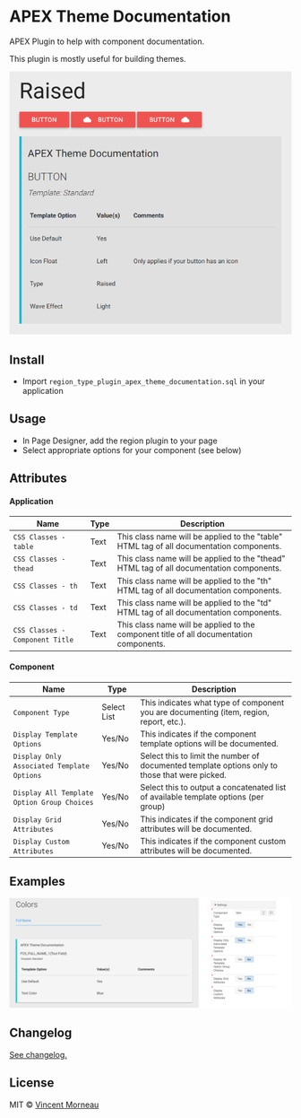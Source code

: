 # APEX Theme Documentation
APEX Plugin to help with component documentation.

This plugin is mostly useful for building themes.

![demo1](/docs/apex-theme-documentation.png)

## Install
- Import `region_type_plugin_apex_theme_documentation.sql` in your application

## Usage
- In Page Designer, add the region plugin to your page
- Select appropriate options for your component (see below)

## Attributes

#### Application
Name | Type | Description
--- | --- | --
`CSS Classes - table` | Text | This class name will be applied to the "table" HTML tag of all documentation components.
`CSS Classes - thead` | Text | This class name will be applied to the "thead" HTML tag of all documentation components.
`CSS Classes - th` | Text | This class name will be applied to the "th" HTML tag of all documentation components.
`CSS Classes - td` | Text | This class name will be applied to the "td" HTML tag of all documentation components.
`CSS Classes - Component Title` | Text | This class name will be applied to the component title of all documentation components.

#### Component
Name | Type | Description
--- | --- | --
`Component Type` | Select List | This indicates what type of component you are documenting (item, region, report, etc.).
`Display Template Options` | Yes/No | This indicates if the component template options will be documented.
`Display Only Associated Template Options` | Yes/No | Select this to limit the number of documented template options only to those that were picked.
`Display All Template Option Group Choices` | Yes/No | Select this to output a concatenated list of available template options (per group)
`Display Grid Attributes` | Yes/No | This indicates if the component grid attributes will be documented.
`Display Custom Attributes` | Yes/No | This indicates if the component custom attributes will be documented.

## Examples
![demo2](/docs/apex-theme-documentation-2.png)

## Changelog
[See changelog.](changelog.md)

## License
MIT © [Vincent Morneau](http://vmorneau.me)
